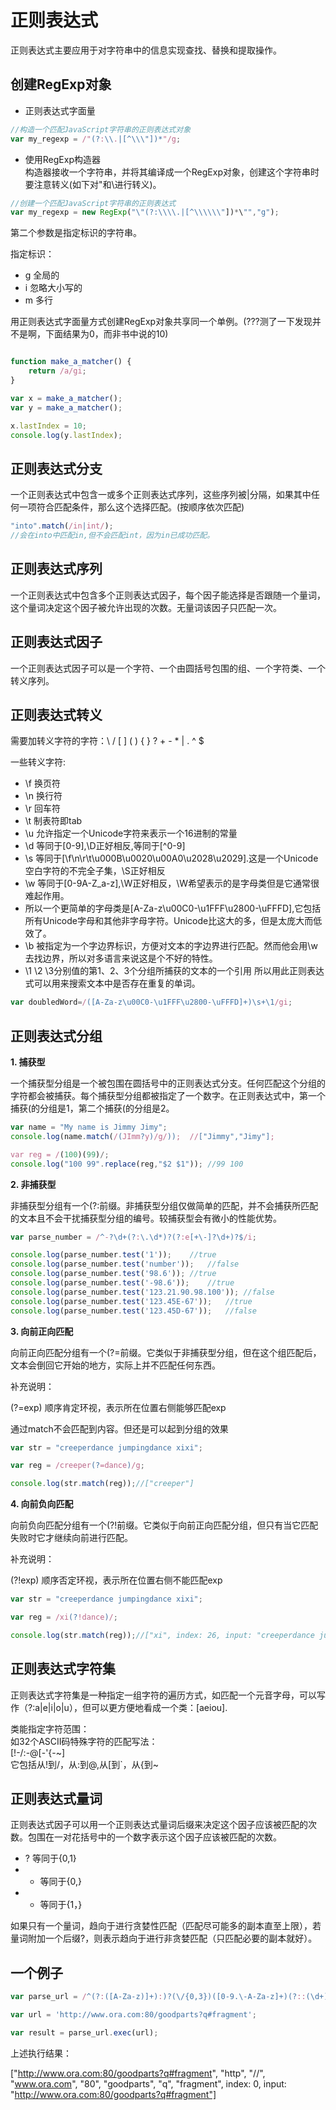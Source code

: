 # 正则表达式

正则表达式主要应用于对字符串中的信息实现查找、替换和提取操作。

## 创建RegExp对象

- 正则表达式字面量<br/>
```javascript
//构造一个匹配JavaScript字符串的正则表达式对象
var my_regexp = /"(?:\\.|[^\\\"])*"/g;
```

- 使用RegExp构造器<br/>
构造器接收一个字符串，并将其编译成一个RegExp对象，创建这个字符串时要注意转义(如下对"和\进行转义)。<br/>
```javascript
//创建一个匹配JavaScript字符串的正则表达式
var my_regexp = new RegExp("\"(?:\\\\.|[^\\\\\\"])*\"","g");
```
第二个参数是指定标识的字符串。

指定标识：

- g  全局的
- i  忽略大小写的
- m  多行



用正则表达式字面量方式创建RegExp对象共享同一个单例。(???测了一下发现并不是啊，下面结果为0，而非书中说的10)
```javascript

function make_a_matcher() {
	return /a/gi;
}

var x = make_a_matcher();
var y = make_a_matcher();

x.lastIndex = 10;
console.log(y.lastIndex);

```

## 正则表达式分支

一个正则表达式中包含一或多个正则表达式序列，这些序列被|分隔，如果其中任何一项符合匹配条件，那么这个选择匹配。(按顺序依次匹配)

```javascript
"into".match(/in|int/);
//会在into中匹配in,但不会匹配int，因为in已成功匹配。
```


## 正则表达式序列

一个正则表达式中包含多个正则表达式因子，每个因子能选择是否跟随一个量词，这个量词决定这个因子被允许出现的次数。无量词该因子只匹配一次。


## 正则表达式因子

一个正则表达式因子可以是一个字符、一个由圆括号包围的组、一个字符类、一个转义序列。

## 正则表达式转义

需要加转义字符的字符：\ / [ ]  (  )  { }  ? + - * | . ^  $



一些转义字符:

- \f 换页符
- \n 换行符
- \r  回车符
- \t  制表符即tab
- \u 允许指定一个Unicode字符来表示一个16进制的常量
- \d 等同于[0-9],\D正好相反,等同于[^0-9]
- \s 等同于[\f\n\r\t\u000B\u0020\u00A0\u2028\u2029].这是一个Unicode空白字符的不完全子集，\S正好相反
- \w 等同于[0-9A-Z_a-z],\W正好相反，\W希望表示的是字母类但是它通常很难起作用。
- 所以一个更简单的字母类是[A-Za-z\u00C0-\u1FFF\u2800-\uFFFD],它包括所有Unicode字母和其他非字母字符。Unicode比这大的多，但是太庞大而低效了。
- \b 被指定为一个字边界标识，方便对文本的字边界进行匹配。然而他会用\w去找边界，所以对多语言来说这是个不好的特性。
- \1 \2 \3分别值的第1、2、3个分组所捕获的文本的一个引用
所以用此正则表达式可以用来搜索文本中是否存在重复的单词。<br/>
```javascript
var doubledWord=/([A-Za-z\u00C0-\u1FFF\u2800-\uFFFD]+)\s+\1/gi;
```



## 正则表达式分组

**1. 捕获型**

一个捕获型分组是一个被包围在圆括号中的正则表达式分支。任何匹配这个分组的字符都会被捕获。每个捕获型分组都被指定了一个数字。在正则表达式中，第一个捕获(的分组是1，第二个捕获(的分组是2。



```javascript
var name = "My name is Jimmy Jimy";
console.log(name.match(/(JImm?y)/g/));	//["Jimmy","Jimy"];

var reg = /(100)(99)/;
console.log("100 99".replace(reg,"$2 $1"));	//99 100

```
**2. 非捕获型**

非捕获型分组有一个(?:前缀。非捕获型分组仅做简单的匹配，并不会捕获所匹配的文本且不会干扰捕获型分组的编号。较捕获型会有微小的性能优势。

```javascript
var parse_number = /^-?\d+(?:\.\d*)?(?:e[+\-]?\d+)?$/i;

console.log(parse_number.test('1'));	//true
console.log(parse_number.test('number'));	//false
console.log(parse_number.test('98.6'));	//true
console.log(parse_number.test('-98.6'));	//true
console.log(parse_number.test('123.21.90.98.100'));	//false
console.log(parse_number.test('123.45E-67'));	//true
console.log(parse_number.test('123.45D-67'));	//false
```

**3. 向前正向匹配**

向前正向匹配分组有一个(?=前缀。它类似于非捕获型分组，但在这个组匹配后，文本会倒回它开始的地方，实际上并不匹配任何东西。

补充说明：

(?=exp) 顺序肯定环视，表示所在位置右侧能够匹配exp

通过match不会匹配到内容。但还是可以起到分组的效果

```javascript
var str = "creeperdance jumpingdance xixi";

var reg = /creeper(?=dance)/g;

console.log(str.match(reg));//["creeper"]
```

**4. 向前负向匹配**

向前负向匹配分组有一个(?!前缀。它类似于向前正向匹配分组，但只有当它匹配失败时它才继续向前进行匹配。

补充说明：

(?!exp) 顺序否定环视，表示所在位置右侧不能匹配exp

```javascript
var str = "creeperdance jumpingdance xixi";

var reg = /xi(?!dance)/;

console.log(str.match(reg));//["xi", index: 26, input: "creeperdance jumpingdance xixi"]
```


## 正则表达式字符集

正则表达式字符集是一种指定一组字符的遍历方式，如匹配一个元音字母，可以写作（?:a|e|i|o|u），但可以更方便地看成一个类：[aeiou].

类能指定字符范围：<br/>如32个ASCII码特殊字符的匹配写法：<br/>
\[!-\/:-@\[-'{-~]<br/>它包括从!到/，从:到@,从\[到`，从{到~


## 正则表达式量词

正则表达式因子可以用一个正则表达式量词后缀来决定这个因子应该被匹配的次数。包围在一对花括号中的一个数字表示这个因子应该被匹配的次数。

- ? 等同于{0,1}
- * 等同于{0,}
- + 等同于{1，}

如果只有一个量词，趋向于进行贪婪性匹配（匹配尽可能多的副本直至上限），若量词附加一个后缀?，则表示趋向于进行非贪婪匹配（只匹配必要的副本就好）。


## 一个例子

```javascript
var parse_url = /^(?:([A-Za-z)]+):)?(\/{0,3})([0-9.\-A-Za-z]+)(?::(\d+))?(?:\/([^?#]*))?(?:\?([^#]*))?(?:#(.*))?$/;

var url = 'http://www.ora.com:80/goodparts?q#fragment';

var result = parse_url.exec(url);

```

上述执行结果：

 ["http://www.ora.com:80/goodparts?q#fragment", "http", "//", "www.ora.com", "80", "goodparts", "q", "fragment", index: 0, input: "http://www.ora.com:80/goodparts?q#fragment"]
